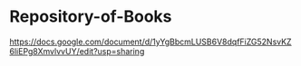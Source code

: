 # Repository-of-Books

https://docs.google.com/document/d/1yYgBbcmLUSB6V8dqfFiZG52NsvKZ6liEPg8XmvlvvUY/edit?usp=sharing
